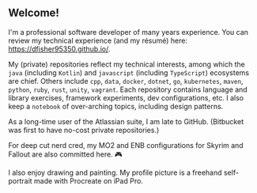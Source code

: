<!--
**dfisher95350/dfisher95350** is a ✨ _special_ ✨ repository because its `README.md` (this file) appears on your GitHub profile.

Here are some ideas to get you started:

- 🔭 I’m currently working on ...
- 🌱 I’m currently learning ...
- 👯 I’m looking to collaborate on ...
- 🤔 I’m looking for help with ...
- 💬 Ask me about ...
- 📫 How to reach me: ...
- 😄 Pronouns: ...
- ⚡ Fun fact: ...
-->

## Welcome!

I'm a professional software developer of many years experience. You can review my technical experience (and my résumé) here: https://dfisher95350.github.io/.

My (private) repositories reflect my technical interests, among which the `java` (including `Kotlin`) and `javascript` (including `TypeScript`) ecosystems are chief. Others include `cpp`, `data`, `docker`, `dotnet`, `go`, `kubernetes`, `maven`, `python`, `ruby`, `rust`, `unity`, `vagrant`. Each repository contains language and library exercises, framework experiments, dev configurations, etc. I also keep a `notebook` of over-arching topics, including design patterns. 

As a long-time user of the Atlassian suite, I am late to GitHub. (Bitbucket was first to have no-cost private repositories.)

For deep cut nerd cred, my MO2 and ENB configurations for Skyrim and Fallout are also committed here. :video_game:

I also enjoy drawing and painting. My profile picture is a freehand self-portrait made with Procreate on iPad Pro.

